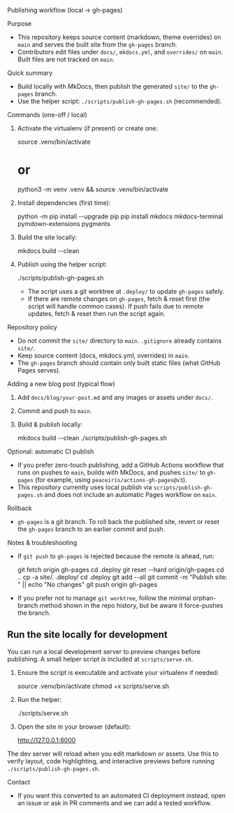 Publishing workflow (local -> gh-pages)

Purpose
- This repository keeps source content (markdown, theme overrides) on `main` and serves the built site from the `gh-pages` branch.
- Contributors edit files under `docs/`, `mkdocs.yml`, and `overrides/` on `main`. Built files are not tracked on `main`.

Quick summary
- Build locally with MkDocs, then publish the generated `site/` to the `gh-pages` branch.
- Use the helper script: `./scripts/publish-gh-pages.sh` (recommended).

Commands (one-off / local)
1. Activate the virtualenv (if present) or create one:

   source .venv/bin/activate
   # or
   python3 -m venv .venv && source .venv/bin/activate

2. Install dependencies (first time):

   python -m pip install --upgrade pip
   pip install mkdocs mkdocs-terminal pymdown-extensions pygments

3. Build the site locally:

   mkdocs build --clean

4. Publish using the helper script:

   ./scripts/publish-gh-pages.sh

   - The script uses a git worktree at `.deploy/` to update `gh-pages` safely.
   - If there are remote changes on `gh-pages`, fetch & reset first (the script will handle common cases). If push fails due to remote updates, fetch & reset then run the script again.

Repository policy
- Do not commit the `site/` directory to `main`. `.gitignore` already contains `site/`.
- Keep source content (docs, mkdocs.yml, overrides) in `main`.
- The `gh-pages` branch should contain only built static files (what GitHub Pages serves).

Adding a new blog post (typical flow)
1. Add `docs/blog/your-post.md` and any images or assets under `docs/`.
2. Commit and push to `main`.
3. Build & publish locally:

   mkdocs build --clean
   ./scripts/publish-gh-pages.sh

Optional: automatic CI publish
- If you prefer zero-touch publishing, add a GitHub Actions workflow that runs on pushes to `main`, builds with MkDocs, and pushes `site/` to `gh-pages` (for example, using `peaceiris/actions-gh-pages@v3`).
- This repository currently uses local publish via `scripts/publish-gh-pages.sh` and does not include an automatic Pages workflow on `main`.

Rollback
- `gh-pages` is a git branch. To roll back the published site, revert or reset the `gh-pages` branch to an earlier commit and push.

Notes & troubleshooting
- If `git push` to `gh-pages` is rejected because the remote is ahead, run:

  git fetch origin gh-pages
  cd .deploy
  git reset --hard origin/gh-pages
  cd ..
  cp -a site/. .deploy/
  cd .deploy
  git add --all
  git commit -m "Publish site: <timestamp>" || echo "No changes"
  git push origin gh-pages

- If you prefer not to manage `git worktree`, follow the minimal orphan-branch method shown in the repo history, but be aware it force-pushes the branch.

Run the site locally for development
-----------------------------------

You can run a local development server to preview changes before publishing. A small helper script is included at `scripts/serve.sh`.

1. Ensure the script is executable and activate your virtualenv if needed:

   source .venv/bin/activate
   chmod +x scripts/serve.sh

2. Run the helper:

   ./scripts/serve.sh

3. Open the site in your browser (default):

   http://127.0.0.1:8000

The dev server will reload when you edit markdown or assets. Use this to verify layout, code highlighting, and interactive previews before running `./scripts/publish-gh-pages.sh`.

Contact
- If you want this converted to an automated CI deployment instead, open an issue or ask in PR comments and we can add a tested workflow.
